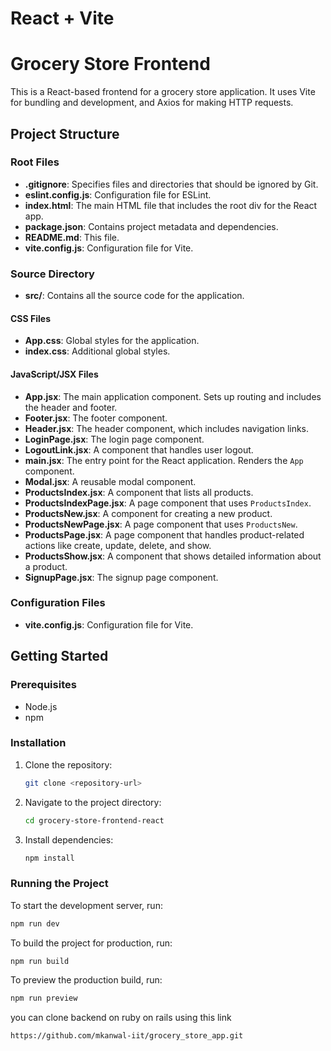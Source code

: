 # React + Vite

# Grocery Store Frontend

This is a React-based frontend for a grocery store application. It uses Vite for bundling and development, and Axios for making HTTP requests.

## Project Structure

### Root Files

- **.gitignore**: Specifies files and directories that should be ignored by Git.
- **eslint.config.js**: Configuration file for ESLint.
- **index.html**: The main HTML file that includes the root div for the React app.
- **package.json**: Contains project metadata and dependencies.
- **README.md**: This file.
- **vite.config.js**: Configuration file for Vite.

### Source Directory

- **src/**: Contains all the source code for the application.

#### CSS Files

- **App.css**: Global styles for the application.
- **index.css**: Additional global styles.

#### JavaScript/JSX Files

- **App.jsx**: The main application component. Sets up routing and includes the header and footer.
- **Footer.jsx**: The footer component.
- **Header.jsx**: The header component, which includes navigation links.
- **LoginPage.jsx**: The login page component.
- **LogoutLink.jsx**: A component that handles user logout.
- **main.jsx**: The entry point for the React application. Renders the `App` component.
- **Modal.jsx**: A reusable modal component.
- **ProductsIndex.jsx**: A component that lists all products.
- **ProductsIndexPage.jsx**: A page component that uses `ProductsIndex`.
- **ProductsNew.jsx**: A component for creating a new product.
- **ProductsNewPage.jsx**: A page component that uses `ProductsNew`.
- **ProductsPage.jsx**: A page component that handles product-related actions like create, update, delete, and show.
- **ProductsShow.jsx**: A component that shows detailed information about a product.
- **SignupPage.jsx**: The signup page component.


### Configuration Files

- **vite.config.js**: Configuration file for Vite.

## Getting Started

### Prerequisites

- Node.js
- npm

### Installation

1. Clone the repository:
   ```sh
   git clone <repository-url>

2. Navigate to the project directory:
   ```sh
   cd grocery-store-frontend-react
   ```
3. Install dependencies:
   ```sh
   npm install
   ```

### Running the Project

To start the development server, run:
```sh
npm run dev
```

To build the project for production, run:
```sh
npm run build
```

To preview the production build, run:
```sh
npm run preview
```

you can clone backend on ruby on rails using this link
```sh
https://github.com/mkanwal-iit/grocery_store_app.git
```
 
